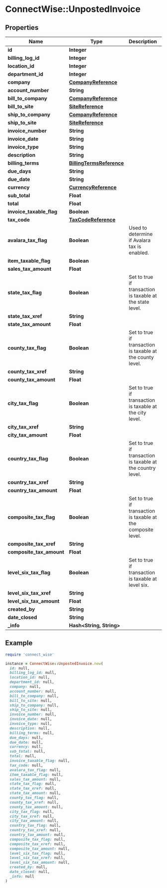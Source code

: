 # ConnectWise::UnpostedInvoice

## Properties

| Name | Type | Description | Notes |
| ---- | ---- | ----------- | ----- |
| **id** | **Integer** |  | [optional] |
| **billing_log_id** | **Integer** |  | [optional] |
| **location_id** | **Integer** |  | [optional] |
| **department_id** | **Integer** |  | [optional] |
| **company** | [**CompanyReference**](CompanyReference.md) |  | [optional] |
| **account_number** | **String** |  | [optional] |
| **bill_to_company** | [**CompanyReference**](CompanyReference.md) |  | [optional] |
| **bill_to_site** | [**SiteReference**](SiteReference.md) |  | [optional] |
| **ship_to_company** | [**CompanyReference**](CompanyReference.md) |  | [optional] |
| **ship_to_site** | [**SiteReference**](SiteReference.md) |  | [optional] |
| **invoice_number** | **String** |  | [optional] |
| **invoice_date** | **String** |  | [optional] |
| **invoice_type** | **String** |  | [optional] |
| **description** | **String** |  | [optional] |
| **billing_terms** | [**BillingTermsReference**](BillingTermsReference.md) |  | [optional] |
| **due_days** | **String** |  | [optional] |
| **due_date** | **String** |  | [optional] |
| **currency** | [**CurrencyReference**](CurrencyReference.md) |  | [optional] |
| **sub_total** | **Float** |  | [optional] |
| **total** | **Float** |  | [optional] |
| **invoice_taxable_flag** | **Boolean** |  | [optional] |
| **tax_code** | [**TaxCodeReference**](TaxCodeReference.md) |  | [optional] |
| **avalara_tax_flag** | **Boolean** | Used to determine if Avalara tax is enabled. | [optional] |
| **item_taxable_flag** | **Boolean** |  | [optional] |
| **sales_tax_amount** | **Float** |  | [optional] |
| **state_tax_flag** | **Boolean** | Set to true if transaction is taxable at the state level. | [optional] |
| **state_tax_xref** | **String** |  | [optional] |
| **state_tax_amount** | **Float** |  | [optional] |
| **county_tax_flag** | **Boolean** | Set to true if transaction is taxable at the county level. | [optional] |
| **county_tax_xref** | **String** |  | [optional] |
| **county_tax_amount** | **Float** |  | [optional] |
| **city_tax_flag** | **Boolean** | Set to true if transaction is taxable at the city level. | [optional] |
| **city_tax_xref** | **String** |  | [optional] |
| **city_tax_amount** | **Float** |  | [optional] |
| **country_tax_flag** | **Boolean** | Set to true if transaction is taxable at the country level. | [optional] |
| **country_tax_xref** | **String** |  | [optional] |
| **country_tax_amount** | **Float** |  | [optional] |
| **composite_tax_flag** | **Boolean** | Set to true if transaction is taxable at the composite level. | [optional] |
| **composite_tax_xref** | **String** |  | [optional] |
| **composite_tax_amount** | **Float** |  | [optional] |
| **level_six_tax_flag** | **Boolean** | Set to true if transaction is taxable at level six. | [optional] |
| **level_six_tax_xref** | **String** |  | [optional] |
| **level_six_tax_amount** | **Float** |  | [optional] |
| **created_by** | **String** |  | [optional] |
| **date_closed** | **String** |  | [optional] |
| **_info** | **Hash&lt;String, String&gt;** |  | [optional] |

## Example

```ruby
require 'connect_wise'

instance = ConnectWise::UnpostedInvoice.new(
  id: null,
  billing_log_id: null,
  location_id: null,
  department_id: null,
  company: null,
  account_number: null,
  bill_to_company: null,
  bill_to_site: null,
  ship_to_company: null,
  ship_to_site: null,
  invoice_number: null,
  invoice_date: null,
  invoice_type: null,
  description: null,
  billing_terms: null,
  due_days: null,
  due_date: null,
  currency: null,
  sub_total: null,
  total: null,
  invoice_taxable_flag: null,
  tax_code: null,
  avalara_tax_flag: null,
  item_taxable_flag: null,
  sales_tax_amount: null,
  state_tax_flag: null,
  state_tax_xref: null,
  state_tax_amount: null,
  county_tax_flag: null,
  county_tax_xref: null,
  county_tax_amount: null,
  city_tax_flag: null,
  city_tax_xref: null,
  city_tax_amount: null,
  country_tax_flag: null,
  country_tax_xref: null,
  country_tax_amount: null,
  composite_tax_flag: null,
  composite_tax_xref: null,
  composite_tax_amount: null,
  level_six_tax_flag: null,
  level_six_tax_xref: null,
  level_six_tax_amount: null,
  created_by: null,
  date_closed: null,
  _info: null
)
```

